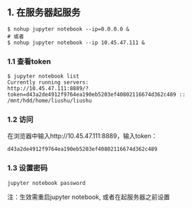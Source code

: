 ## 1. 在服务器起服务
    $ nohup jupyter notebook --ip=0.0.0.0 &
    # 或者
    $ nohup jupyter notebook --ip 10.45.47.111 &
### 1.1 查看token
    $ jupyter notebook list
    Currently running servers:
    http://10.45.47.111:8889/?token=d43a2de4912f9764ea190eb5203ef40802116674d362c489 :: /mnt/hdd/home/liushu/liushu
### 1.2 访问
在浏览器中输入http://10.45.47.111:8889，输入token：  

    d43a2de4912f9764ea190eb5203ef40802116674d362c489

### 1.3 设置密码

    jupyter notebook password

注：生效需重启jupyter notebook, 或者在起服务器之前设置 

